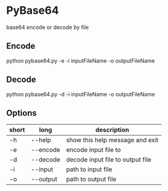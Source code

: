 # PyBase64
base64 encode or decode by file


## Encode
python pybase64.py -e -i inputFileName -o outputFileName


## Decode
python pybase64.py -d -i inputFileName -o outputFileName


## Options
|short|long    |description
|-----|--------|-----------
|-h   |--help  |show this help message and exit
|-e   |--encode|encode input file to |output file
|-d   |--decode|decode input file to output file
|-i   |--input |path to input file
|-o   |--output|path to output file
